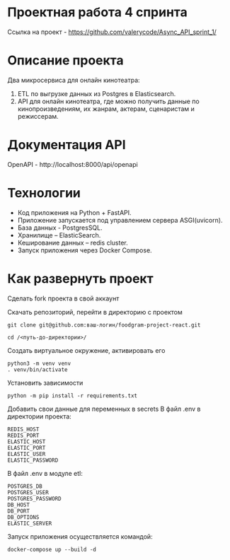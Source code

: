 # Проектная работа 4 спринта

Ссылка на проект - https://github.com/valerycode/Async_API_sprint_1/

# Описание проекта
Два микросервиса для онлайн кинотеатра:
1. ETL по выгрузке данных из Postgres в Elasticsearch.
2. API для онлайн кинотеатра, где можно получить данные по кинопроизведениям, их жанрам, актерам, сценаристам и режиссерам.

# Документация API
OpenAPI - http://localhost:8000/api/openapi

# Технологии
- Код приложения на Python + FastAPI.
- Приложение запускается под управлением сервера ASGI(uvicorn).
- База данных - PostgresSQL.
- Хранилище – ElasticSearch.
- Кеширование данных – redis cluster.
- Запуск приложения через Docker Compose.

# Как развернуть проект
Сделать fork проекта в свой аккаунт

Скачать репозиторий, перейти в директорию с проектом
```
git clone git@github.com:ваш-логин/foodgram-project-react.git

```
```
cd /<путь-до-директории>/
```

Создать виртуальное окружение, активировать его
```
python3 -m venv venv
. venv/bin/activate
```

Установить зависимости
```
python -m pip install -r requirements.txt
```

Добавить свои данные для переменных в secrets
В файл .env в директории проекта:
```
REDIS_HOST
REDIS_PORT
ELASTIC_HOST
ELASTIC_PORT
ELASTIC_USER
ELASTIC_PASSWORD
```

В файл .env в модуле etl:
```
POSTGRES_DB
POSTGRES_USER
POSTGRES_PASSWORD
DB_HOST 
DB_PORT
DB_OPTIONS
ELASTIC_SERVER
```

Запуск приложения осуществляется командой:
```
docker-compose up --build -d
```
